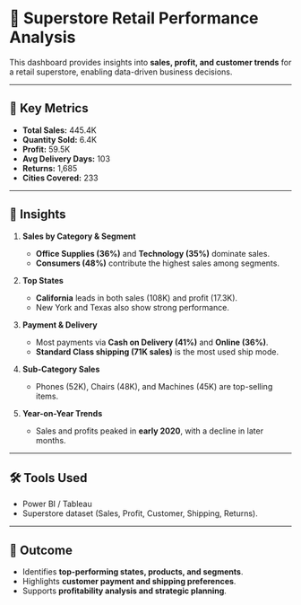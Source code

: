 # 🛒 Superstore Retail Performance Analysis

This dashboard provides insights into **sales, profit, and customer trends** for a retail superstore, enabling data-driven business decisions.

---

## 📌 Key Metrics
- **Total Sales:** 445.4K  
- **Quantity Sold:** 6.4K  
- **Profit:** 59.5K  
- **Avg Delivery Days:** 103  
- **Returns:** 1,685  
- **Cities Covered:** 233  

---

## 🔎 Insights

1. **Sales by Category & Segment**
   - **Office Supplies (36%)** and **Technology (35%)** dominate sales.  
   - **Consumers (48%)** contribute the highest sales among segments.  

2. **Top States**
   - **California** leads in both sales (108K) and profit (17.3K).  
   - New York and Texas also show strong performance.  

3. **Payment & Delivery**
   - Most payments via **Cash on Delivery (41%)** and **Online (36%)**.  
   - **Standard Class shipping (71K sales)** is the most used ship mode.  

4. **Sub-Category Sales**
   - Phones (52K), Chairs (48K), and Machines (45K) are top-selling items.  

5. **Year-on-Year Trends**
   - Sales and profits peaked in **early 2020**, with a decline in later months.  

---

## 🛠️ Tools Used
- Power BI / Tableau  
- Superstore dataset (Sales, Profit, Customer, Shipping, Returns).  

---

## 🚀 Outcome
- Identifies **top-performing states, products, and segments**.  
- Highlights **customer payment and shipping preferences**.  
- Supports **profitability analysis and strategic planning**.  
